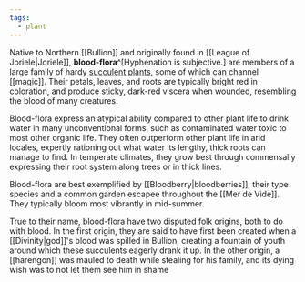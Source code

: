 ```yaml
---
tags:
  - plant
---
```


Native to Northern [[Bullion]] and originally found in [[League of Joriele|Joriele]], **blood-flora**^[Hyphenation is subjective.] are members of a large family of hardy [succulent plants](https://en.wikipedia.org/wiki/Succulent_plant), some of which can channel [[magic]]. Their petals, leaves, and roots are typically bright red in coloration, and produce sticky, dark-red viscera when wounded, resembling the blood of many creatures.

Blood-flora express an atypical ability compared to other plant life to drink water in many unconventional forms, such as contaminated water toxic to most other organic life. They often outperform other plant life in arid locales, expertly rationing out what water its lengthy, thick roots can manage to find. In temperate climates, they grow best through commensally expressing their root system along trees or in thick lines. 

Blood-flora are best exemplified by [[Bloodberry|bloodberries]], their type species and a common garden escapee throughout the [[Mer de Vide]]. They typically bloom most vibrantly in mid-summer.

True to their name, blood-flora have two disputed folk origins, both to do with blood. In the first origin, they are said to have first been created when a [[Divinity|god]]'s blood was spilled in Bullion, creating a fountain of youth around which these succulents eagerly drank it up. In the other origin, a [[harengon]] was mauled to death while stealing for his family, and its dying wish was to not let them see him in shame

